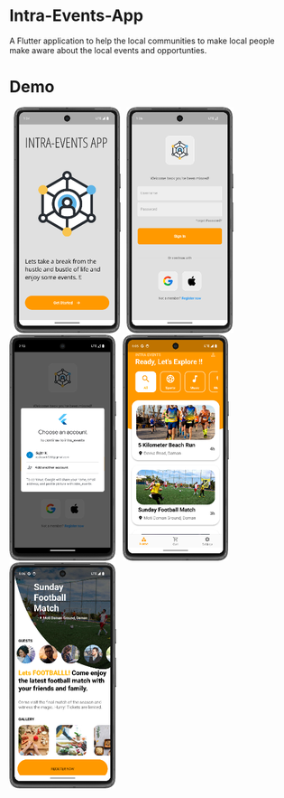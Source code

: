 # Intra-Events-App
A Flutter application to help the local communities to make local people make aware about the local events and opportunties.
# Demo
&nbsp; <img src="demo/ss1.png" height="400"> &nbsp; <img src="demo/ss2.png" height="400">
&nbsp;  <img src="demo/ss3.png" height="400"> &nbsp; <img src="demo/ss4.png" height="400">&nbsp; <img src="demo/ss5.png" height="400">